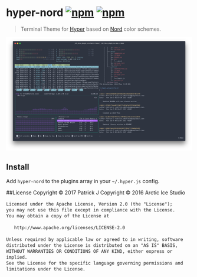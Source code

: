 # hyper-nord [![npm](https://img.shields.io/npm/v/hyper-nord.svg?maxAge=86400?style=flat-square)](https://www.npmjs.com/package/hyper-nord)  [![npm](https://img.shields.io/npm/dm/hyper-nord.svg?maxAge=86400?style=flat-square)](https://www.npmjs.com/package/hyper-nord)

> Terminal Theme for [Hyper](https://hyper.is) based on [Nord](https://github.com/arcticicestudio/nord) color schemes.

![hyper-nord](https://raw.githubusercontent.com/PDDStudio/hyper-nord/master/gfx/preview.png)


## Install

Add `hyper-nord` to the plugins array in your `~/.hyper.js` config.


##License
    Copyright © 2017 Patrick J
    Copyright © 2016 Arctic Ice Studio

    Licensed under the Apache License, Version 2.0 (the "License");
    you may not use this file except in compliance with the License.
    You may obtain a copy of the License at

       http://www.apache.org/licenses/LICENSE-2.0

    Unless required by applicable law or agreed to in writing, software
    distributed under the License is distributed on an "AS IS" BASIS,
    WITHOUT WARRANTIES OR CONDITIONS OF ANY KIND, either express or implied.
    See the License for the specific language governing permissions and
    limitations under the License.